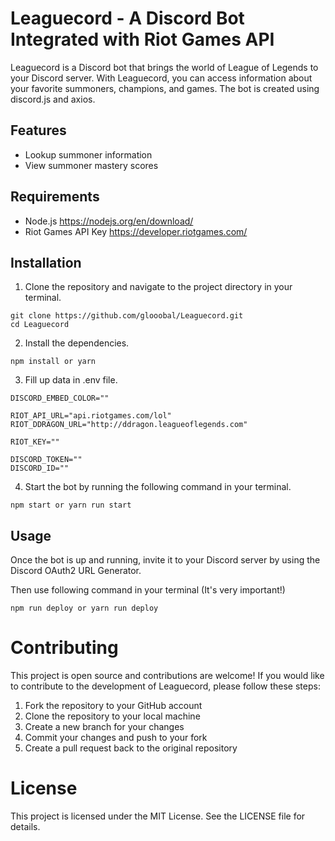# Leaguecord - A Discord Bot Integrated with Riot Games API

Leaguecord is a Discord bot that brings the world of League of Legends to your Discord server. With Leaguecord, you can access information about your favorite summoners, champions, and games. The bot is created using discord.js and axios.

## Features

-   Lookup summoner information
-   View summoner mastery scores

## Requirements

-   Node.js https://nodejs.org/en/download/
-   Riot Games API Key https://developer.riotgames.com/

## Installation

1. Clone the repository and navigate to the project directory in your terminal.

```
git clone https://github.com/glooobal/Leaguecord.git
cd Leaguecord
```

2. Install the dependencies.

```
npm install or yarn
```

3. Fill up data in .env file.

```
DISCORD_EMBED_COLOR=""

RIOT_API_URL="api.riotgames.com/lol"
RIOT_DDRAGON_URL="http://ddragon.leagueoflegends.com"

RIOT_KEY=""

DISCORD_TOKEN=""
DISCORD_ID=""
```

4. Start the bot by running the following command in your terminal.

```
npm start or yarn run start
```

## Usage

Once the bot is up and running, invite it to your Discord server by using the Discord OAuth2 URL Generator.

Then use following command in your terminal (It's very important!)

```
npm run deploy or yarn run deploy
```

# Contributing

This project is open source and contributions are welcome! If you would like to contribute to the development of Leaguecord, please follow these steps:

1. Fork the repository to your GitHub account
2. Clone the repository to your local machine
3. Create a new branch for your changes
4. Commit your changes and push to your fork
5. Create a pull request back to the original repository

# License

This project is licensed under the MIT License. See the LICENSE file for details.
